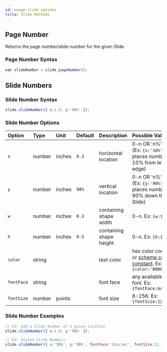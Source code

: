 ```yaml
---
id: usage-slide-options
title: Slide Methods
---
```


## Page Number
Returns the page number/slide number for the given Slide.

### Page Number Syntax
```javascript
var slideNumber = slide.pageNumber();
```

## Slide Numbers

### Slide Number Syntax
```javascript
slide.slideNumber({ x:1.0, y:'90%' });
```

### Slide Number Options
| Option       | Type    | Unit   | Default | Description         | Possible Values  |
| :----------- | :------ | :----- | :------ | :------------------ | :-------------------------------------------------------------- |
| `x`          | number  | inches | `0.3`   | horizontal location | 0-n OR 'n%'. (Ex: `{x:'10%'}` places number 10% from left edge) |
| `y`          | number  | inches | `90%`   | vertical location   | 0-n OR 'n%'. (Ex: `{y:'90%'}` places number 90% down the Slide) |
| `w`          | number  | inches | `0.3`   | containing shape width  | 0-n. Ex: `{w:1.5}` |
| `h`          | number  | inches | `0.5`   | containing shape height | 0-n. Ex: `{h:1.0}` |
| `color`      | string  |        |         | text color          | hex color code or [scheme color constant](#scheme-colors). Ex: `{color:'0088CC'}` |
| `fontFace`   | string  |        |         | font face           | any available font. Ex: `{fontFace:Arial}` |
| `fontSize`   | number  | points |         | font size           | 8-256. Ex: `{fontSize:12}` |

### Slide Number Examples
```javascript
// EX: Add a Slide Number at a given location
slide.slideNumber({ x:1.0, y:'90%' });

// EX: Styled Slide Numbers
slide.slideNumber({ x:'50%', y:'90%', fontFace:'Courier', fontSize:32, color:'CF0101' });
```

